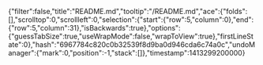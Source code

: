 {"filter":false,"title":"README.md","tooltip":"/README.md","ace":{"folds":[],"scrolltop":0,"scrollleft":0,"selection":{"start":{"row":5,"column":0},"end":{"row":5,"column":31},"isBackwards":true},"options":{"guessTabSize":true,"useWrapMode":false,"wrapToView":true},"firstLineState":0},"hash":"6967784c820c0b32539f8d9ba0d946cda6c74a0c","undoManager":{"mark":0,"position":-1,"stack":[]},"timestamp":1413299200000}